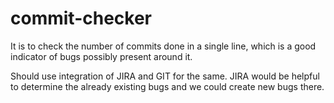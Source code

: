 # commit-checker
It is to check the number of commits done in a single line, which is a good indicator of bugs possibly present around it.

Should use integration of JIRA and GIT for the same. JIRA would be helpful to determine the already existing bugs and we could create new bugs there.
